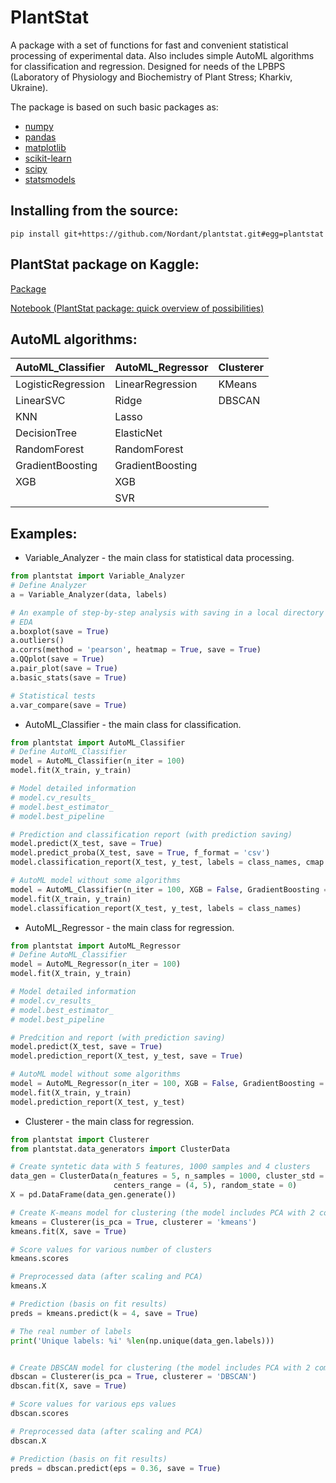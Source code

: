 # PlantStat

A package with a set of functions for fast and convenient statistical processing of experimental data. Also includes simple AutoML algorithms for classification and regression. Designed for needs of the LPBPS (Laboratory of Physiology and Biochemistry of Plant Stress; Kharkiv, Ukraine).

The package is based on such basic packages as:

- [numpy](https://numpy.org/)
- [pandas](https://pandas.pydata.org/)
- [matplotlib](https://matplotlib.org/)
- [scikit-learn](https://scikit-learn.org/stable/)
- [scipy](https://docs.scipy.org/doc/scipy/reference/index.html)
- [statsmodels](https://www.statsmodels.org/stable/index.html)

## Installing from the source:
`pip install git+https://github.com/Nordant/plantstat.git#egg=plantstat`

## PlantStat package on Kaggle:
[Package](https://www.kaggle.com/maksymshkliarevskyi/plantstat-package-statistics-and-automl)

[Notebook (PlantStat package: quick overview of possibilities)](https://www.kaggle.com/maksymshkliarevskyi/plantstat-package-quick-overview-of-possibilities)

## AutoML algorithms:
| AutoML_Classifier | AutoML_Regressor | Clusterer |
| --- | --- | --- |
| LogisticRegression | LinearRegression | KMeans |
| LinearSVC | Ridge | DBSCAN |
| KNN | Lasso | |
| DecisionTree | ElasticNet | |
| RandomForest | RandomForest | |
| GradientBoosting | GradientBoosting | |
| XGB | XGB | |
|  | SVR | |

## Examples:
- Variable_Analyzer - the main class for statistical data processing.
```python
from plantstat import Variable_Analyzer
# Define Analyzer
a = Variable_Analyzer(data, labels)

# An example of step-by-step analysis with saving in a local directory
# EDA
a.boxplot(save = True)
a.outliers()
a.corrs(method = 'pearson', heatmap = True, save = True)
a.QQplot(save = True)
a.pair_plot(save = True)
a.basic_stats(save = True)

# Statistical tests
a.var_compare(save = True)
```

- AutoML_Classifier - the main class for classification.
```python
from plantstat import AutoML_Classifier
# Define AutoML_Classifier
model = AutoML_Classifier(n_iter = 100)
model.fit(X_train, y_train)

# Model detailed information
# model.cv_results_
# model.best_estimator_
# model.best_pipeline

# Prediction and classification report (with prediction saving)
model.predict(X_test, save = True)
model.predict_proba(X_test, save = True, f_format = 'csv')
model.classification_report(X_test, y_test, labels = class_names, cmap = 'cividis', save = True)

# AutoML model without some algorithms
model = AutoML_Classifier(n_iter = 100, XGB = False, GradientBoosting = False)
model.fit(X_train, y_train)
model.classification_report(X_test, y_test, labels = class_names)
```

- AutoML_Regressor - the main class for regression.
```python
from plantstat import AutoML_Regressor
# Define AutoML_Classifier
model = AutoML_Regressor(n_iter = 100)
model.fit(X_train, y_train)

# Model detailed information
# model.cv_results_
# model.best_estimator_
# model.best_pipeline

# Predcition and report (with prediction saving)
model.predict(X_test, save = True)
model.prediction_report(X_test, y_test, save = True)

# AutoML model without some algorithms
model = AutoML_Regressor(n_iter = 100, XGB = False, GradientBoosting = False)
model.fit(X_train, y_train)
model.prediction_report(X_test, y_test)
```

- Clusterer - the main class for regression.
```python
from plantstat import Clusterer
from plantstat.data_generators import ClusterData

# Create syntetic data with 5 features, 1000 samples and 4 clusters
data_gen = ClusterData(n_features = 5, n_samples = 1000, cluster_std = 1.2,
                       centers_range = (4, 5), random_state = 0)
X = pd.DataFrame(data_gen.generate())

# Create K-means model for clustering (the model includes PCA with 2 components)
kmeans = Clusterer(is_pca = True, clusterer = 'kmeans')
kmeans.fit(X, save = True)

# Score values for various number of clusters
kmeans.scores

# Preprocessed data (after scaling and PCA)
kmeans.X

# Prediction (basis on fit results)
preds = kmeans.predict(k = 4, save = True)

# The real number of labels
print('Unique labels: %i' %len(np.unique(data_gen.labels)))


# Create DBSCAN model for clustering (the model includes PCA with 2 components)
dbscan = Clusterer(is_pca = True, clusterer = 'DBSCAN')
dbscan.fit(X, save = True)

# Score values for various eps values
dbscan.scores

# Preprocessed data (after scaling and PCA)
dbscan.X

# Prediction (basis on fit results)
preds = dbscan.predict(eps = 0.36, save = True)
```
